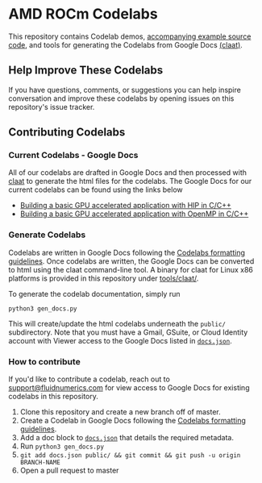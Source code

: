 # AMD ROCm Codelabs 

This repository contains Codelab demos, [accompanying example source code](./code/), and tools for generating the Codelabs from Google Docs [(claat)](https://github.com/googlecodelabs/tools).


## Help Improve These Codelabs
If you have questions, comments, or suggestions you can help inspire conversation and improve these codelabs by opening issues on this repository's issue tracker.

## Contributing Codelabs

### Current Codelabs - Google Docs
All of our codelabs are drafted in Google Docs and then processed with [claat](./tools/claat) to generate the html files for the codelabs. The Google Docs for our current codelabs can be found using the links below

* [Building a basic GPU accelerated application with HIP in C/C++](https://docs.google.com/document/d/1GYt1m-GJx1M9VFVIeOT90XbXKACoUhT1wu94jGc_9NY)
* [Building a basic GPU accelerated application with OpenMP in C/C++](https://docs.google.com/document/d/15W_7Z1BMyMXmqjXYZ2flVmm1evvTA4fEzkihFBZ3jEc)


### Generate Codelabs
Codelabs are written in Google Docs following the [Codelabs formatting guidelines](https://github.com/googlecodelabs/tools/blob/master/FORMAT-GUIDE.md). Once codelabs are written, the Google Docs can be converted to html using the claat command-line tool. A binary for claat for Linux x86 platforms is provided in this repository under [tools/claat/](tools/claat/).

To generate the codelab documentation, simply run
```
python3 gen_docs.py
```
This will create/update the html codelabs underneath the `public/` subdirectory.
Note that you must have a Gmail, GSuite, or Cloud Identity account with Viewer access to the Google Docs listed in [`docs.json`](./docs.json).


### How to contribute
If you'd like to contribute a codelab, reach out to support@fluidnumerics.com for view access to Google Docs for existing codelabs in this repository.

1. Clone this repository and create a new branch off of master.
2. Create a Codelab in Google Docs following the [Codelabs formatting guidelines](https://github.com/googlecodelabs/tools/blob/master/FORMAT-GUIDE.md).
3. Add a doc block to [`docs.json`](./docs.json) that details the required metadata.
4. Run `python3 gen_docs.py`
5. `git add docs.json public/ && git commit && git push -u origin BRANCH-NAME`
6. Open a pull request to master
